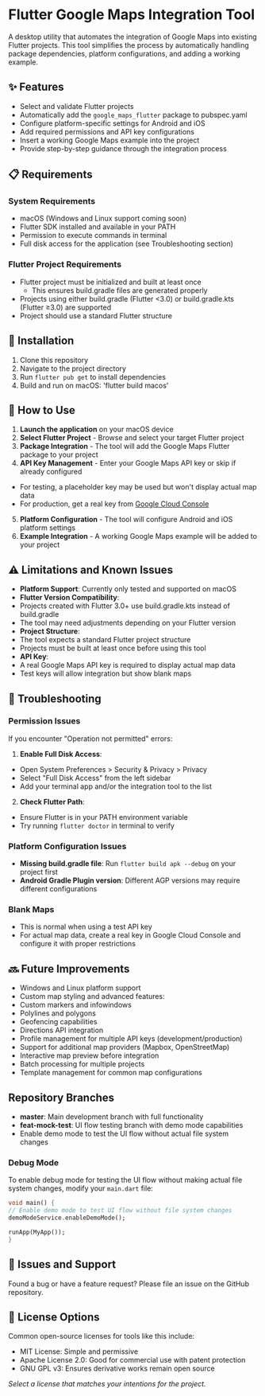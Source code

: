 # Flutter Google Maps Integration Tool

A desktop utility that automates the integration of Google Maps into existing Flutter projects. This tool simplifies the process by automatically handling package dependencies, platform configurations, and adding a working example.

## ✨ Features

- Select and validate Flutter projects
- Automatically add the `google_maps_flutter` package to pubspec.yaml
- Configure platform-specific settings for Android and iOS
- Add required permissions and API key configurations
- Insert a working Google Maps example into the project
- Provide step-by-step guidance through the integration process

## 📋 Requirements

### System Requirements
- macOS (Windows and Linux support coming soon)
- Flutter SDK installed and available in your PATH
- Permission to execute commands in terminal
- Full disk access for the application (see Troubleshooting section)

### Flutter Project Requirements
- Flutter project must be initialized and built at least once
  - This ensures build.gradle files are generated properly
- Projects using either build.gradle (Flutter <3.0) or build.gradle.kts (Flutter ≥3.0) are supported
- Project should use a standard Flutter structure

## 🚀 Installation

1. Clone this repository
2. Navigate to the project directory
3. Run `flutter pub get` to install dependencies
4. Build and run on macOS: 'flutter build macos'

## 📝 How to Use

1. **Launch the application** on your macOS device
2. **Select Flutter Project** - Browse and select your target Flutter project
3. **Package Integration** - The tool will add the Google Maps Flutter package to your project
4. **API Key Management** - Enter your Google Maps API key or skip if already configured
- For testing, a placeholder key may be used but won't display actual map data
- For production, get a real key from [Google Cloud Console](https://console.cloud.google.com/)
5. **Platform Configuration** - The tool will configure Android and iOS platform settings
6. **Example Integration** - A working Google Maps example will be added to your project

## ⚠️ Limitations and Known Issues

- **Platform Support**: Currently only tested and supported on macOS
- **Flutter Version Compatibility**: 
- Projects created with Flutter 3.0+ use build.gradle.kts instead of build.gradle
- The tool may need adjustments depending on your Flutter version
- **Project Structure**: 
- The tool expects a standard Flutter project structure
- Projects must be built at least once before using this tool
- **API Key**: 
- A real Google Maps API key is required to display actual map data
- Test keys will allow integration but show blank maps

## 🔧 Troubleshooting

### Permission Issues
If you encounter "Operation not permitted" errors:

1. **Enable Full Disk Access**:
- Open System Preferences > Security & Privacy > Privacy
- Select "Full Disk Access" from the left sidebar
- Add your terminal app and/or the integration tool to the list

2. **Check Flutter Path**:
- Ensure Flutter is in your PATH environment variable
- Try running `flutter doctor` in terminal to verify

### Platform Configuration Issues
- **Missing build.gradle file**: Run `flutter build apk --debug` on your project first
- **Android Gradle Plugin version**: Different AGP versions may require different configurations

### Blank Maps
- This is normal when using a test API key
- For actual map data, create a real key in Google Cloud Console and configure it with proper restrictions

## 🔜 Future Improvements

- Windows and Linux platform support
- Custom map styling and advanced features:
- Custom markers and infowindows
- Polylines and polygons
- Geofencing capabilities
- Directions API integration
- Profile management for multiple API keys (development/production)
- Support for additional map providers (Mapbox, OpenStreetMap)
- Interactive map preview before integration
- Batch processing for multiple projects
- Template management for common map configurations

## Repository Branches

- **master**: Main development branch with full functionality
- **feat-mock-test**: UI flow testing branch with demo mode capabilities
- Enable demo mode to test the UI flow without actual file system changes
### Debug Mode

To enable debug mode for testing the UI flow without making actual file system changes, modify your `main.dart` file:

```dart
void main() {
// Enable demo mode to test UI flow without file system changes
demoModeService.enableDemoMode();

runApp(MyApp());
}
```

## 🐛 Issues and Support

Found a bug or have a feature request? Please file an issue on the GitHub repository.

## 📄 License Options

Common open-source licenses for tools like this include:

- MIT License: Simple and permissive
- Apache License 2.0: Good for commercial use with patent protection
- GNU GPL v3: Ensures derivative works remain open source

*Select a license that matches your intentions for the project.*
